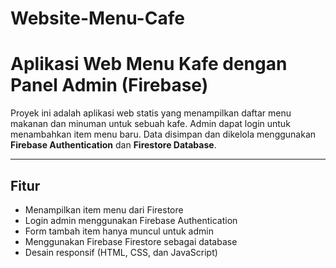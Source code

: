 # Website-Menu-Cafe
# Aplikasi Web Menu Kafe dengan Panel Admin (Firebase)

Proyek ini adalah aplikasi web statis yang menampilkan daftar menu makanan dan minuman untuk sebuah kafe. Admin dapat login untuk menambahkan item menu baru. Data disimpan dan dikelola menggunakan **Firebase Authentication** dan **Firestore Database**.

---

## Fitur

- Menampilkan item menu dari Firestore
- Login admin menggunakan Firebase Authentication
- Form tambah item hanya muncul untuk admin
- Menggunakan Firebase Firestore sebagai database
- Desain responsif (HTML, CSS, dan JavaScript)




